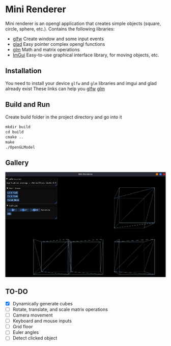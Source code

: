 # Mini Renderer

Mini renderer is an opengl application that creates simple objects (square, circle, sphere, etc.). Contains the following libraries:

 - [glfw](https://github.com/glfw/glfw) Create window and some input events
 - [glad](https://github.com/Dav1dde/glad) Easy pointer complex opengl functions
 - [glm](https://github.com/g-truc/glm) Math and matrix operations
 - [ImGui](https://github.com/ocornut/imgui) Easy-to-use graphical interface library, for moving objects, etc.

## Installation

You need to install your device `glfw` and `glm` libraries and  imgui and glad already exist 
These links can help you [glfw](https://www.glfw.org/download.html) [glm](https://glm.g-truc.net/0.9.9/index.html)

## Build and Run

Create build folder in the project directory and go into it

```
mkdir build
cd build
cmake ..
make 
./OpenGLModel

```

## Gallery

![Screen Shot](/assests/screenshot1.png)

## TO-DO

- [x] Dynamically generate cubes
- [ ] Rotate, translate, and scale matrix operations
- [ ] Camera movement
- [ ] Keyboard and mouse inputs
- [ ] Grid floor
- [ ] Euler angles
- [ ] Detect clicked object
